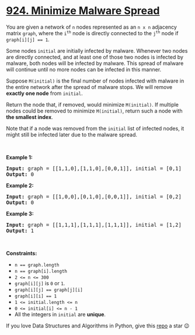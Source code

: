 # [924. Minimize Malware Spread][title]

<p>You are given a network of <code>n</code> nodes represented as an <code>n x n</code> adjacency matrix <code>graph</code>, where the <code>i<sup>th</sup></code> node is directly connected to the <code>j<sup>th</sup></code> node if <code>graph[i][j] == 1</code>.</p>
<p>Some nodes <code>initial</code> are initially infected by malware. Whenever two nodes are directly connected, and at least one of those two nodes is infected by malware, both nodes will be infected by malware. This spread of malware will continue until no more nodes can be infected in this manner.</p>
<p>Suppose <code>M(initial)</code> is the final number of nodes infected with malware in the entire network after the spread of malware stops. We will remove <strong>exactly one node</strong> from <code>initial</code>.</p>
<p>Return the node that, if removed, would minimize <code>M(initial)</code>. If multiple nodes could be removed to minimize <code>M(initial)</code>, return such a node with <strong>the smallest index</strong>.</p>
<p>Note that if a node was removed from the <code>initial</code> list of infected nodes, it might still be infected later due to the malware spread.</p>
<p> </p>
<p><strong>Example 1:</strong></p>
<pre><strong>Input:</strong> graph = [[1,1,0],[1,1,0],[0,0,1]], initial = [0,1]
<strong>Output:</strong> 0
</pre><p><strong>Example 2:</strong></p>
<pre><strong>Input:</strong> graph = [[1,0,0],[0,1,0],[0,0,1]], initial = [0,2]
<strong>Output:</strong> 0
</pre><p><strong>Example 3:</strong></p>
<pre><strong>Input:</strong> graph = [[1,1,1],[1,1,1],[1,1,1]], initial = [1,2]
<strong>Output:</strong> 1
</pre>
<p> </p>
<p><strong>Constraints:</strong></p>
<ul>
<li><code>n == graph.length</code></li>
<li><code>n == graph[i].length</code></li>
<li><code>2 &lt;= n &lt;= 300</code></li>
<li><code>graph[i][j]</code> is <code>0</code> or <code>1</code>.</li>
<li><code>graph[i][j] == graph[j][i]</code></li>
<li><code>graph[i][i] == 1</code></li>
<li><code>1 &lt;= initial.length &lt;= n</code></li>
<li><code>0 &lt;= initial[i] &lt;= n - 1</code></li>
<li>All the integers in <code>initial</code> are <strong>unique</strong>.</li>
</ul>


If you love Data Structures and Algorithms in Python, give this [repo][me] a star :wink:

[title]: https://leetcode.com/problems/minimize-malware-spread
[me]: https://github.com/bumblebee211196/awesome-python-leetcode